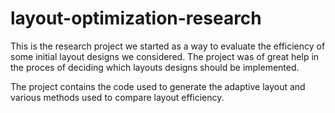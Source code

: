 # layout-optimization-research
This is the research project we started as a way to evaluate the efficiency of some initial layout designs we considered. 
The project was of great help in the proces of deciding which layouts designs should be implemented.

The project contains the code used to generate the adaptive layout and various methods used to compare layout efficiency.
